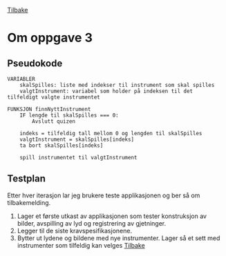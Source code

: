 [Tilbake](readme.md)
# Om oppgave 3
## Pseudokode
~~~~
VARIABLER 
    skalSpilles: liste med indekser til instrument som skal spilles
    valgtInstrument: variabel som holder på indeksen til det tilfeldigt valgte instrumentet
    
FUNKSJON finnNyttInstrument
    IF lengde til skalSpilles === 0:
        Avslutt quizen
    
    indeks = tilfeldig tall mellom 0 og lengden til skalSpilles
    valgtInstrument = skalSpilles[indeks]
    ta bort skalSpilles[indeks]
    
    spill instrumentet til valgtInstrument
~~~~

## Testplan
Etter hver iterasjon lar jeg brukere teste applikasjonen og ber så om tilbakemelding. 
1. Lager et første utkast av applikasjonen som tester konstruksjon av bilder, avspilling av lyd og registrering av gjetninger. 
2. Legger til de siste kravspesifikasjonene.
3. Bytter ut lydene og bildene med nye instrumenter. Lager så et sett med instrumenter som tilfeldig kan velges 
[Tilbake](readme.md)
